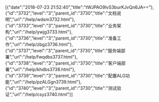 [{"date":"2018-07-23 21:52:40","title":"tWJPAO9lvS3burKJvQn6JA=="},{"id":"3732","level":"3","parent_id":"3730","title":"文档说明","url":"/help/wdsm3732.html"},{"id":"3733","level":"3","parent_id":"3730","title":"业务架构","url":"/help/ywjg3733.html"},{"id":"3736","level":"3","parent_id":"3730","title":"准备工作","url":"/help/zbgz3736.html"},{"id":"3737","level":"3","parent_id":"3730","title":"服务端部署","url":"/help/fwqdbs3737.html"},{"id":"3738","level":"3","parent_id":"3730","title":"客户端部署","url":"/help/khdbs3738.html"},{"id":"3739","level":"3","parent_id":"3730","title":"配置ALG功能","url":"/help/pzALGgn3739.html"},{"id":"3740","level":"3","parent_id":"3730","title":"测试验证","url":"/help/csyz3740.html"}]